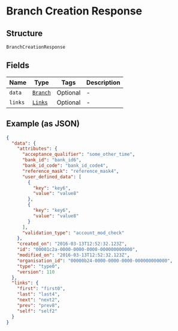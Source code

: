 
# Branch Creation Response

## Structure

`BranchCreationResponse`

## Fields

| Name | Type | Tags | Description |
|  --- | --- | --- | --- |
| `data` | [`Branch`](../../doc/models/branch.md) | Optional | - |
| `links` | [`Links`](../../doc/models/links.md) | Optional | - |

## Example (as JSON)

```json
{
  "data": {
    "attributes": {
      "acceptance_qualifier": "some_other_time",
      "bank_id": "bank_id6",
      "bank_id_code": "bank_id_code4",
      "reference_mask": "reference_mask4",
      "user_defined_data": [
        {
          "key": "key6",
          "value": "value8"
        },
        {
          "key": "key6",
          "value": "value8"
        }
      ],
      "validation_type": "account_mod_check"
    },
    "created_on": "2016-03-13T12:52:32.123Z",
    "id": "00001c2a-0000-0000-0000-000000000000",
    "modified_on": "2016-03-13T12:52:32.123Z",
    "organisation_id": "00000b24-0000-0000-0000-000000000000",
    "type": "type0",
    "version": 110
  },
  "links": {
    "first": "first0",
    "last": "last4",
    "next": "next2",
    "prev": "prev8",
    "self": "self2"
  }
}
```

